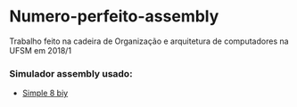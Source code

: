 # Numero-perfeito-assembly
Trabalho feito na cadeira de Organização e arquitetura de computadores na UFSM em 2018/1

### Simulador assembly usado:
* [Simple 8 biy](https://schweigi.github.io/assembler-simulator/)
